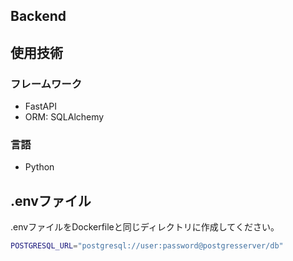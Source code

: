 ## Backend

## 使用技術
### フレームワーク
* FastAPI
* ORM: SQLAlchemy

### 言語
* Python

## .envファイル

.envファイルをDockerfileと同じディレクトリに作成してください。

```sh
POSTGRESQL_URL="postgresql://user:password@postgresserver/db"
```
